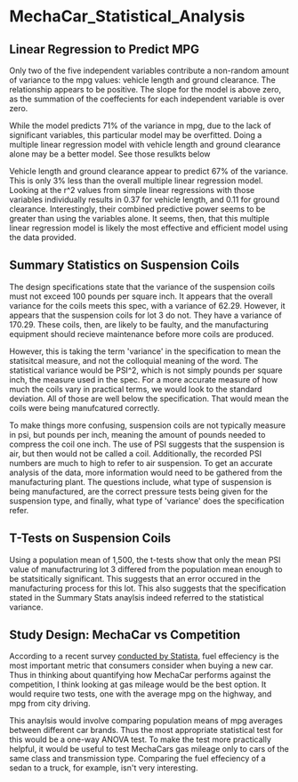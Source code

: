 # MechaCar_Statistical_Analysis

## Linear Regression to Predict MPG
Only two of the five independent variables contribute a non-random amount of variance to the mpg values: vehicle length and ground clearance. The relationship appears to be positive. The slope for the model is above zero, as the summation of the coeffecients for each independent variable is over zero. 

While the model predicts 71% of the variance in mpg, due to the lack of significant variables, this particular model may be overfitted. Doing a multiple linear regression model with vehicle length and ground clearance alone may be a better model. See those resulkts below

Vehicle length and ground clearance appear to predict 67% of the variance. This is only 3% less than the overall multiple linear regression model. Looking at the r^2 values from simple linear regressions with those variables individually results in 0.37 for vehicle length, and 0.11 for ground clearance. Interestingly, their combined predictive power seems to be greater than using the variables alone. It seems, then, that this multiple linear regression model is likely the most effective and efficient model using the data provided.

## Summary Statistics on Suspension Coils
The design specifications state that the variance of the suspension coils must not exceed 100 pounds per square inch. It appears that the overall variance for the coils meets this spec, with a variance of 62.29. However, it appears that the suspension coils for lot 3 do not. They have a variance of 170.29. These coils, then, are likely to be faulty, and the manufacturing equipment should recieve maintenance before more coils are produced. 

However, this is taking the term 'variance' in the specification to mean the statisitcal measure, and not the colloquial meaning of the word. The statistical variance would be PSI^2, which is not simply pounds per square inch, the measure used in the spec. For a more accurate measure of how much the coils vary in practical terms, we would look to the standard deviation. All of those are well below the specification. That would mean the coils were being manufcatured correctly.

To make things more confusing, suspension coils are not typically measure in psi, but pounds per inch, meaning the amount of pounds needed to compress the coil one inch. The use of PSI suggests that the suspension is air, but then would not be called a coil. Additionally, the recorded PSI numbers are much to high to refer to air suspension. To get an accurate analysis of the data, more information would need to be gathered from the manufacturing plant. The questions include, what type of suspension is being manufactured, are the correct pressure tests being given for the suspension type, and finally, what type of 'variance' does the specification refer.

## T-Tests on Suspension Coils
Using a population mean of 1,500, the t-tests show that only the mean PSI value of manufactruring lot 3 differed from the population mean enough to be statsitically significant. This suggests that an error occured in the manufacturing process for this lot. This also suggests that the specification stated in the Summary Stats anaylsis indeed referred to the statistical variance.

## Study Design: MechaCar vs Competition
According to a recent survey [conducted by Statista](https://www.statista.com/chart/13075/most-important-factors-when-buying-a-car/), fuel effeciency is the most important metric that consumers consider when buying a new car. Thus in thinking about quantifying how MechaCar performs against the competition, I think looking at gas mileage would be the best option. It would require two tests, one with the average mpg on the highway, and mpg from city driving. 

This anaylsis would involve comparing population means of mpg averages between different car brands. Thus the most appropriate statistical test for this would be a one-way ANOVA test. To make the test more practically helpful, it would be useful to test MechaCars gas mileage only to cars of the same class and transmission type. Comparing the fuel effeciency of a sedan to a truck, for example, isn't very interesting.
